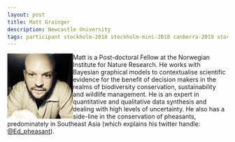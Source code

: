 ```yaml
---
layout: post
title: Matt Grainger
description: Newcastle University
tags: participant stockholm-2018 stockholm-mini-2018 canberra-2019 stockholm-2018-participant stockholm-mini-2018-remote canberra-2019-remote
---
```

<img align="left" width="150" height="150" src="/assets/people/grainger_matthew.jpg" alt="Matthew Grainger"/>Matt is a Post-doctoral Fellow at the Norwegian Institute for Nature Research. He works with Bayesian graphical models to contextualise scientific evidence for the benefit of decision makers in the realms of biodiversity conservation, sustainability and wildlife management. He is an expert in quantitative and qualitative data synthesis and dealing with high levels of uncertainty. He also has a side-line in the conservation of pheasants, predominately in Southeast Asia (which explains his twitter handle: <a href="https://twitter.com/Ed_pheasant" title="Twitter" target="_blank"
rel="noopener">@Ed_pheasant</a>).

<a href="https://twitter.com/Ed_pheasant" title="Twitter" target="_blank"
rel="noopener">
  <i class="fa fa-twitter fa-2x" style="color:#4FB3A9"></i>
</a>
